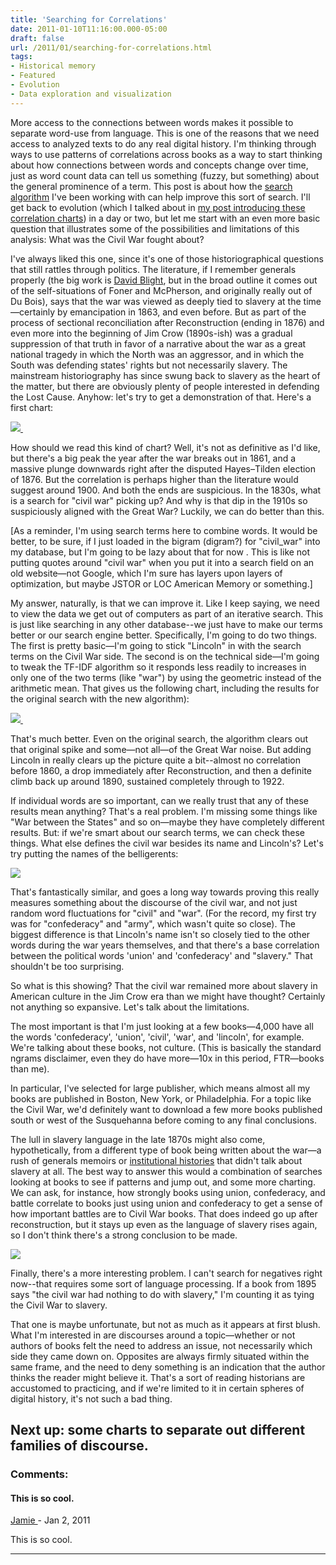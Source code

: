 ```yaml
---
title: 'Searching for Correlations'
date: 2011-01-10T11:16:00.000-05:00
draft: false
url: /2011/01/searching-for-correlations.html
tags: 
- Historical memory
- Featured
- Evolution
- Data exploration and visualization
---
```


More access to the connections between words makes it possible to separate word-use from language. This is one of the reasons that we need access to analyzed texts to do any real digital history. I'm thinking through ways to use patterns of correlations across books as a way to start thinking about how connections between words and concepts change over time, just as word count data can tell us something (fuzzy, but something) about the general prominence of a term. This post is about how the [search algorithm](http://sappingattention.blogspot.com/2011/01/basic-search.html) I've been working with can help improve this sort of search. I'll get back to evolution (which I talked about in [my post introducing these correlation charts](http://sappingattention.blogspot.com/2011/01/correlations.html)) in a day or two, but let me start with an even more basic question that illustrates some of the possibilities and limitations of this analysis: What was the Civil War fought about?  
  
I've always liked this one, since it's one of those historiographical questions that still rattles through politics. The literature, if I remember generals properly (the big work is [David Blight](http://www.google.com/url?sa=t&source=web&cd=1&ved=0CBoQFjAA&url=http%3A%2F%2Fwww.amazon.com%2FRace-Reunion-Civil-American-Memory%2Fdp%2F0674003322&ei=5jwnTYS2JYP-8AbAuIGxAQ&usg=AFQjCNE9OiXRZK-BoywZc9AvpdtYbQ3-Dw&sig2=HueLXFSnovYn5g8mmf00xA), but in the broad outline it comes out of the self-situations of Foner and McPherson, and originally really out of Du Bois), says that the war was viewed as deeply tied to slavery at the time—certainly by emancipation in 1863, and even before. But as part of the process of sectional reconciliation after Reconstruction (ending in 1876) and even more into the beginning of Jim Crow (1890s-ish) was a gradual suppression of that truth in favor of a narrative about the war as a great national tragedy in which the North was an aggressor, and in which the South was defending states' rights but not necessarily slavery. The mainstream historiography has since swung back to slavery as the heart of the matter, but there are obviously plenty of people interested in defending the Lost Cause. Anyhow: let's try to get a demonstration of that. Here's a first chart:  

[![](http://4.bp.blogspot.com/_Pge31alC_E8/TSZQOg-nZdI/AAAAAAAACao/YafMOwX76DI/s1600/civil+%2526+war+cor+to+slavery+%2526+s.png) ](http://4.bp.blogspot.com/_Pge31alC_E8/TSZQOg-nZdI/AAAAAAAACao/YafMOwX76DI/s1600/civil+%2526+war+cor+to+slavery+%2526+s.png)

  

How should we read this kind of chart? Well, it's not as definitive as I'd like, but there's a big peak the year after the war breaks out in 1861, and a massive plunge downwards right after the disputed Hayes–Tilden election of 1876. But the correlation is perhaps higher than the literature would suggest around 1900. And both the ends are suspicious. In the 1830s, what is a search for "civil war" picking up? And why is that dip in the 1910s so suspiciously aligned with the Great War? Luckily, we can do better than this.

  

\[As a reminder, I'm using search terms here to combine words. It would be better, to be sure, if I just loaded in the bigram (digram?) for "civil\_war" into my database, but I'm going to be lazy about that for now . This is like not putting quotes around "civil war" when you put it into a search field on an old website—not Google, which I'm sure has layers upon layers of optimization, but maybe JSTOR or LOC American Memory or something.\]

  

My answer, naturally, is that we can improve it. Like I keep saying, we need to view the data we get out of computers as part of an iterative search. This is just like searching in any other database--we just have to make our terms better or our search engine better. Specifically, I'm going to do two things. The first is pretty basic—I'm going to stick "Lincoln" in with the search terms on the Civil War side. The second is on the technical side—I'm going to tweak the TF-IDF algorithm so it responds less readily to increases in only one of the two terms (like "war") by using the geometric instead of the arithmetic mean. That gives us the following chart, including the results for the original search with the new algorithm):

[![](http://3.bp.blogspot.com/_Pge31alC_E8/TSdOYIwgjqI/AAAAAAAACa4/Am4n7gJSVOQ/s1600/civil+%2526+war+cor+to+slavery+%2526+s.png) ](http://3.bp.blogspot.com/_Pge31alC_E8/TSdOYIwgjqI/AAAAAAAACa4/Am4n7gJSVOQ/s1600/civil+%2526+war+cor+to+slavery+%2526+s.png)

That's much better. Even on the original search, the algorithm clears out that original spike and some—not all—of the Great War noise. But adding Lincoln in really clears up the picture quite a bit--almost no correlation before 1860, a drop immediately after Reconstruction, and then a definite climb back up around 1890, sustained completely through to 1922.

  

If individual words are so important, can we really trust that any of these results mean anything? That's a real problem. I'm missing some things like "War between the States" and so on—maybe they have completely different results. But: if we're smart about our search terms, we can check these things. What else defines the civil war besides its name and Lincoln's? Let's try putting the names of the belligerents:

[![](http://3.bp.blogspot.com/_Pge31alC_E8/TSdRfN-TiNI/AAAAAAAACbA/CCuL-mep-nQ/s1600/confederacy+%2526+union+cor+to+sla.png)](http://3.bp.blogspot.com/_Pge31alC_E8/TSdRfN-TiNI/AAAAAAAACbA/CCuL-mep-nQ/s1600/confederacy+%2526+union+cor+to+sla.png)

  

That's fantastically similar, and goes a long way towards proving this really measures something about the discourse of the civil war, and not just random word fluctuations for "civil" and "war". (For the record, my first try was for "confederacy" and "army", which wasn't quite so close). The biggest difference is that Lincoln's name isn't so closely tied to the other words during the war years themselves, and that there's a base correlation between the political words 'union' and 'confederacy' and "slavery." That shouldn't be too surprising.  
  
So what is this showing? That the civil war remained more about slavery in American culture in the Jim Crow era than we might have thought? Certainly not anything so expansive. Let's talk about the limitations.  
  
The most important is that I'm just looking at a few books—4,000 have all the words 'confederacy', 'union', 'civil', 'war', and 'lincoln', for example. We're talking about these books, not culture. (This is basically the standard ngrams disclaimer, even they do have more—10x in this period, FTR—books than me).  
  
In particular, I've selected for large publisher, which means almost all my books are published in Boston, New York, or Philadelphia. For a topic like the Civil War, we'd definitely want to download a few more books published south or west of the Susquehanna before coming to any final conclusions.  
  
  
The lull in slavery language in the late 1870s might also come, hypothetically, from a different type of book being written about the war—a rush of generals memoirs or [institutional histories](http://digital.library.cornell.edu/m/moawar/waro.html) that didn't talk about slavery at all. The best way to answer this would a combination of searches looking at books to see if patterns and jump out, and some more charting. We can ask, for instance, how strongly books using union, confederacy, and battle correlate to books just using union and confederacy to get a sense of how important battles are to Civil War books. That does indeed go up after reconstruction, but it stays up even as the language of slavery rises again, so I don't think there's a strong conclusion to be made.  
  

[![](http://2.bp.blogspot.com/_Pge31alC_E8/TSsvb1kSp-I/AAAAAAAACbU/vP2t28v1CkI/s1600/union+%2526+confederacy+%2526+battle+c.png)](http://2.bp.blogspot.com/_Pge31alC_E8/TSsvb1kSp-I/AAAAAAAACbU/vP2t28v1CkI/s1600/union+%2526+confederacy+%2526+battle+c.png)

  
  
Finally, there's a more interesting problem. I can't search for negatives right now--that requires some sort of language processing. If a book from 1895 says "the civil war had nothing to do with slavery," I'm counting it as tying the Civil War to slavery.  
  
That one is maybe unfortunate, but not as much as it appears at first blush. What I'm interested in are discourses around a topic—whether or not authors of books felt the need to address an issue, not necessarily which side they came down on. Opposites are always firmly situated within the same frame, and the need to deny something is an indication that the author thinks the reader might believe it. That's a sort of reading historians are accustomed to practicing, and if we're limited to it in certain spheres of digital history, it's not such a bad thing.  
  
  
Next up: some charts to separate out different families of discourse.
---
### Comments:
#### This is so cool.
[Jamie ](https://www.blogger.com/profile/13542022273476075921 "noreply@blogger.com") - <time datetime="2011-01-11T08:57:35.567-05:00">Jan 2, 2011</time>

This is so cool.
<hr />
